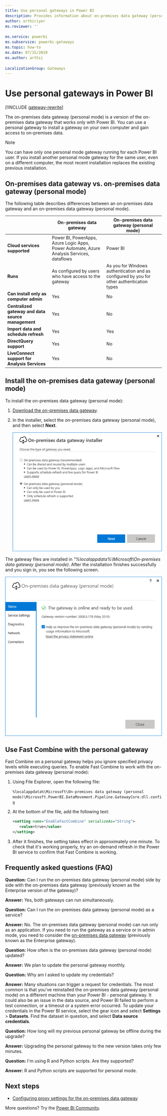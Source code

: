 ```yaml
---
title: Use personal gateways in Power BI
description: Provides information about on-premises data gateway (personal mode) for Power BI that individuals can use for connecting to on-premises data.
author: arthiriyer
ms.reviewer: ''

ms.service: powerbi
ms.subservice: powerbi-gateways
ms.topic: how-to
ms.date: 07/15/2019
ms.author: arthii

LocalizationGroup: Gateways
---
```


# Use personal gateways in Power BI

[!INCLUDE [gateway-rewrite](../includes/gateway-rewrite.md)]

The on-premises data gateway (personal mode) is a version of the on-premises data gateway that works only with Power BI. You can use a personal gateway to install a gateway on your own computer and gain access to on-premises data.

> [!NOTE]
> You can have only one personal mode gateway running for each Power BI user. If you install another personal mode gateway for the same user, even on a different computer, the most recent installation replaces the existing previous installation.

## On-premises data gateway vs. on-premises data gateway (personal mode)

The following table describes differences between an on-premises data gateway and an on-premises data gateway (personal mode).

|   |On-premises data gateway | On-premises data gateway (personal mode) |
| ---- | ---- | ---- |
|**Cloud services supported** |Power BI, PowerApps, Azure Logic Apps, Power Automate, Azure Analysis Services, dataflows |Power BI |
|**Runs** |As configured by users who have access to the gateway |As you for Windows authentication and as configured by you for other authentication types |
|**Can install only as computer admin** |Yes |No |
|**Centralized gateway and data source management** |Yes |No |
|**Import data and schedule refresh** |Yes |Yes |
|**DirectQuery support** |Yes |No |
|**LiveConnect support for Analysis Services** |Yes |No |

## Install the on-premises data gateway (personal mode)

To install the on-premises data gateway (personal mode):

1. [Download the on-premises data gateway](https://go.microsoft.com/fwlink/?LinkId=820925&clcid=0x409).

2. In the installer, select the on-premises data gateway (personal mode), and then select **Next**.

   ![Select the on-premises data gateway (personal mode)](media/service-gateway-personal-mode/personal-gateway-select.png)

The gateway files are installed in _"%localappdata%\Microsoft\On-premises data gateway (personal mode)_. After the installation finishes successfully and you sign in, you see the following screen.

![On-premises data gateway (personal mode) succeeded](media/service-gateway-personal-mode/personal-gateway-complete.png)

## Use Fast Combine with the personal gateway

Fast Combine on a personal gateway helps you ignore specified privacy levels while executing queries. To enable Fast Combine to work with the on-premises data gateway (personal mode):

1. Using File Explorer, open the following file:

   `%localappdata%\Microsoft\On-premises data gateway (personal mode)\Microsoft.PowerBI.DataMovement.Pipeline.GatewayCore.dll.config`

2. At the bottom of the file, add the following text:

    ```xml
    <setting name="EnableFastCombine" serializeAs="String">
       <value>true</value>
    </setting>
    ```

3. After it finishes, the setting takes effect in approximately one minute. To check that it's working properly, try an on-demand refresh in the Power BI service to confirm that Fast Combine is working.

## Frequently asked questions (FAQ)

**Question:** Can I run the on-premises data gateway (personal mode) side by side with the on-premises data gateway (previously known as the Enterprise version of the gateway)?
  
**Answer:** Yes, both gateways can run simultaneously.

**Question:** Can I run the on-premises data gateway (personal mode) as a service?
  
**Answer:** No. The on-premises data gateway (personal mode) can run only as an application. If you need to run the gateway as a service or in admin mode, you need to consider the [on-premises data gateway](/data-integration/gateway/service-gateway-onprem) (previously known as the Enterprise gateway).

**Question:** How often is the on-premises data gateway (personal mode) updated?
  
**Answer:** We plan to update the personal gateway monthly.

**Question:** Why am I asked to update my credentials?
  
**Answer:** Many situations can trigger a request for credentials. The most common is that you've reinstalled the on-premises data gateway (personal mode) on a different machine than your Power BI - personal gateway. It could also be an issue in the data source, and Power BI failed to perform a test connection, or a timeout or a system error occurred. To update your credentials in the Power BI service, select the gear icon and select **Settings** > **Datasets**. Find the dataset in question, and select **Data source credentials**.

**Question:** How long will my previous personal gateway be offline during the upgrade?
  
**Answer:** Upgrading the personal gateway to the new version takes only few minutes.

**Question:** I'm using R and Python scripts. Are they supported?
  
**Answer:** R and Python scripts are supported for personal mode.​

## Next steps

* [Configuring proxy settings for the on-premises data gateway](/data-integration/gateway/service-gateway-proxy)  

More questions? Try the [Power BI Community](https://community.powerbi.com/).
